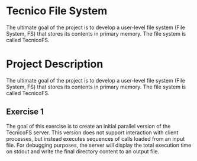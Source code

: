 # Tecnico File System

The ultimate goal of the project is to develop a user-level file system (File System, FS) that stores its contents in primary memory. The file system is called TecnicoFS.

# Project Description

The ultimate goal of the project is to develop a user-level file system (File System, FS) that stores its contents in primary memory. The file system is called TecnicoFS.

## Exercise 1

The goal of this exercise is to create an initial parallel version of the TecnicoFS server. This version does not support interaction with client processes, but instead executes sequences of calls loaded from an input file. For debugging purposes, the server will display the total execution time on stdout and write the final directory content to an output file.
